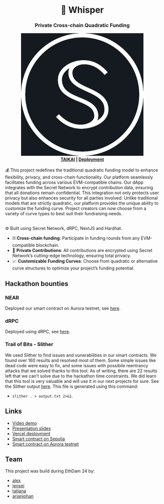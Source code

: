 <div align="center">
  <h1 align="center">🤫 Whisper</h1>
  <h3>Private Cross-chain Quadratic Funding</h3>
  <img src="logo.jpg" alt="logo" /><br>
  <b><a href="https://taikai.network/cryptocanal/hackathons/ethdam2024/projects/cluxtb3ci00qaz301yt806bvw/idea">TAIKAI</a> | <a href="https://secret-repo-nextjs.vercel.app/">Deployment</a></b>
</div>
<br>
💰 This project redefines the traditional quadratic funding model to enhance flexibility, privacy, and cross-chain functionality. Our platform seamlessly facilitates funding across various EVM-compatible chains. Our dApp integrates with the Secret Network to encrypt contribution data, ensuring that all donations remain confidential. This integration not only protects user privacy but also enhances security for all parties involved. Unlike traditional models that are strictly quadratic, our platform provides the unique ability to customize the funding curve. Project creators can now choose from a variety of curve types to best suit their fundraising needs.<br><br>

⚙️ Built using Secret Network, dRPC, NextJS and Hardhat.

- ⛓️ **Cross-chain funding**: Participate in funding rounds from any EVM-compatible blockchain.
- 🔏 **Private Contributions**: All contributions are encrypted using Secret Network’s cutting-edge technology, ensuring total privacy.
- 📈 **Customizable Funding Curves**: Choose from quadratic or alternative curve structures to optimize your project’s funding potential.

## Hackathon bounties

### NEAR

Deployed our smart contract on Aurora testnet, see [here](https://explorer.testnet.aurora.dev/address/0x072117443CEb3920d9D95d2F005b23FeC9E761aD).

### dRPC

Deployed using dRPC, see [here](https://github.com/ethdam24-quadratic/secret-repo/blob/4300b8cc0d541eb2f804f10b690959a6def031e6/packages/hardhat/hardhat.config.ts#L54).

### Trail of Bits - Slither

We used Slither to find issues and vunerabilities in our smart contracts. We found over 160 results and resolved most of them. Some simple issues like dead code were easy to fix, and some issues with possibile reentrancy attacks that we solved thanks to this tool. As of writing, there are 22 results left that we can't solve due to the hackathon time constraints. We did learn that this tool is very valuable and will use it in our next projects for sure. See the Slither output [here](https://github.com/ethdam24-quadratic/secret-repo/blob/8a836b64df14884b867c4bb847eb89416977d735/packages/hardhat/slither_output.txt). This file is generated using this command:

- `slither . > output.txt 2>&1`.

## Links

- [Video demo](todo)
- [Presentation slides](todo)
- [Vercel deployment](https://secret-repo-nextjs.vercel.app/)
- [Smart contract on Sepolia](https://sepolia.etherscan.io/address/0xd15dbaB3A09aEFfDD179AC645f375658F0B11B01#code)
- [Smart contract on Aurora testnet](https://explorer.testnet.aurora.dev/address/0x072117443CEb3920d9D95d2F005b23FeC9E761aD)

## Team

This project was build during EthDam 24 by:

- [alex](https://twitter.com/Secret_Saturn_)
- [jensei](https://x.com/jensei_)
- [tatiana](https://x.com/ilge_ustun/)
- [arjanjohan](https://x.com/arjanjohan/)
